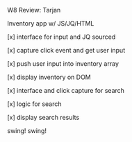 W8 Review: Tarjan

Inventory app w/ JS/JQ/HTML

[x] interface for input and JQ sourced

[x] capture click event and get user input

[x] push user input into inventory array

[x] display inventory on DOM

[x] interface and click capture for search

[x] logic for search

[x] display search results

swing! swing!